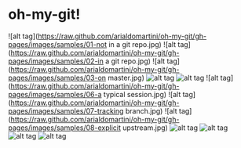 oh-my-git!
=========


![alt tag](https://raw.github.com/arialdomartini/oh-my-git/gh-pages/images/samples/01-not in a git repo.jpg)
![alt tag](https://raw.github.com/arialdomartini/oh-my-git/gh-pages/images/samples/02-in a git repo.jpg)
![alt tag](https://raw.github.com/arialdomartini/oh-my-git/gh-pages/images/samples/03-on master.jpg)
![alt tag](https://raw.github.com/arialdomartini/oh-my-git/gh-pages/images/samples/04-untracked-add-commit.jpg)
![alt tag](https://raw.github.com/arialdomartini/oh-my-git/gh-pages/images/samples/05-rm.jpg)
![alt tag](https://raw.github.com/arialdomartini/oh-my-git/gh-pages/images/samples/06-a typical session.jpg)
![alt tag](https://raw.github.com/arialdomartini/oh-my-git/gh-pages/images/samples/07-tracking branch.jpg)
![alt tag](https://raw.github.com/arialdomartini/oh-my-git/gh-pages/images/samples/08-explicit upstream.jpg)
![alt tag](https://raw.github.com/arialdomartini/oh-my-git/gh-pages/images/samples/09-ahead.jpg)
![alt tag](https://raw.github.com/arialdomartini/oh-my-git/gh-pages/images/samples/10-behind.jpg)
![alt tag](https://raw.github.com/arialdomartini/oh-my-git/gh-pages/images/samples/11-diverge.jpg)
![alt tag](https://raw.github.com/arialdomartini/oh-my-git/gh-pages/images/samples/12-stash.jpg)


